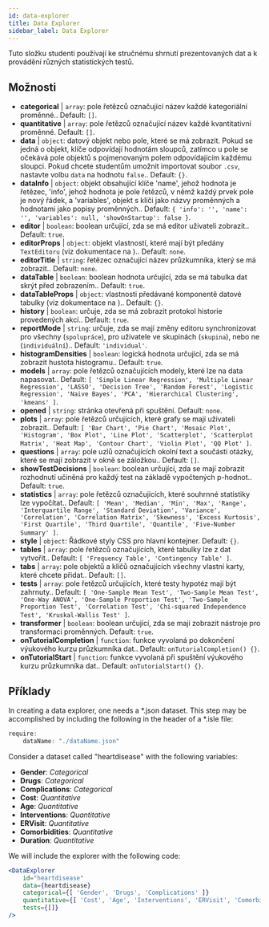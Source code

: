 ```yaml
---
id: data-explorer 
title: Data Explorer
sidebar_label: Data Explorer
---
```


Tuto složku studenti používají ke stručnému shrnutí prezentovaných dat a k provádění různých statistických testů.

## Možnosti

* __categorical__ | `array`: pole řetězců označující název každé kategoriální proměnné.. Default: `[]`.
* __quantitative__ | `array`: pole řetězců označující název každé kvantitativní proměnné. Default: `[]`.
* __data__ | `object`: datový objekt nebo pole, které se má zobrazit. Pokud se jedná o objekt, klíče odpovídají hodnotám sloupců, zatímco u pole se očekává pole objektů s pojmenovaným polem odpovídajícím každému sloupci. Pokud chcete studentům umožnit importovat soubor `.csv`, nastavte volbu `data` na hodnotu `false`.. Default: `{}`.
* __dataInfo__ | `object`: objekt obsahující klíče \'name\', jehož hodnota je řetězec, \'info\', jehož hodnota je pole řetězců, v němž každý prvek pole je nový řádek, a \'variables\', objekt s klíči jako názvy proměnných a hodnotami jako popisy proměnných.. Default: `{
  'info': '',
  'name': '',
  'variables': null,
  'showOnStartup': false
}`.
* __editor__ | `boolean`: boolean určující, zda se má editor uživateli zobrazit.. Default: `true`.
* __editorProps__ | `object`: objekt vlastností, které mají být předány `TextEditoru` (viz dokumentace na <TextEditor />).. Default: `none`.
* __editorTitle__ | `string`: řetězec označující název průzkumníka, který se má zobrazit.. Default: `none`.
* __dataTable__ | `boolean`: boolean hodnota určující, zda se má tabulka dat skrýt před zobrazením.. Default: `true`.
* __dataTableProps__ | `object`: vlastnosti předávané komponentě datové tabulky (viz dokumentace na <DataTable />).. Default: `{}`.
* __history__ | `boolean`: určuje, zda se má zobrazit protokol historie provedených akcí.. Default: `true`.
* __reportMode__ | `string`: určuje, zda se mají změny editoru synchronizovat pro všechny (`spolupráce`), pro uživatele ve skupinách (`skupina`), nebo ne (`individuální`).. Default: `'individual'`.
* __histogramDensities__ | `boolean`: logická hodnota určující, zda se má zobrazit hustota histogramu.. Default: `true`.
* __models__ | `array`: pole řetězců označujících modely, které lze na data napasovat.. Default: `[
  'Simple Linear Regression',
  'Multiple Linear Regression',
  'LASSO',
  'Decision Tree',
  'Random Forest',
  'Logistic Regression',
  'Naive Bayes',
  'PCA',
  'Hierarchical Clustering',
  'kmeans'
]`.
* __opened__ | `string`: stránka otevřená při spuštění. Default: `none`.
* __plots__ | `array`: pole řetězců určujících, které grafy se mají uživateli zobrazit.. Default: `[
  'Bar Chart',
  'Pie Chart',
  'Mosaic Plot',
  'Histogram',
  'Box Plot',
  'Line Plot',
  'Scatterplot',
  'Scatterplot Matrix',
  'Heat Map',
  'Contour Chart',
  'Violin Plot',
  'QQ Plot'
]`.
* __questions__ | `array`: pole uzlů označujících okolní text a součásti otázky, které se mají zobrazit v okně se záložkou.. Default: `[]`.
* __showTestDecisions__ | `boolean`: boolean určující, zda se mají zobrazit rozhodnutí učiněná pro každý test na základě vypočtených p-hodnot.. Default: `true`.
* __statistics__ | `array`: pole řetězců označujících, které souhrnné statistiky lze vypočítat.. Default: `[
  'Mean',
  'Median',
  'Min',
  'Max',
  'Range',
  'Interquartile Range',
  'Standard Deviation',
  'Variance',
  'Correlation',
  'Correlation Matrix',
  'Skewness',
  'Excess Kurtosis',
  'First Quartile',
  'Third Quartile',
  'Quantile',
  'Five-Number Summary'
]`.
* __style__ | `object`: Řádkové styly CSS pro hlavní kontejner. Default: `{}`.
* __tables__ | `array`: pole řetězců označujících, které tabulky lze z dat vytvořit.. Default: `[
  'Frequency Table',
  'Contingency Table'
]`.
* __tabs__ | `array`: pole objektů a klíčů označujících všechny vlastní karty, které chcete přidat.. Default: `[]`.
* __tests__ | `array`: pole řetězců určujících, které testy hypotéz mají být zahrnuty.. Default: `[
  'One-Sample Mean Test',
  'Two-Sample Mean Test',
  'One-Way ANOVA',
  'One-Sample Proportion Test',
  'Two-Sample Proportion Test',
  'Correlation Test',
  'Chi-squared Independence Test',
  'Kruskal-Wallis Test'
]`.
* __transformer__ | `boolean`: boolean určující, zda se mají zobrazit nástroje pro transformaci proměnných. Default: `true`.
* __onTutorialCompletion__ | `function`: funkce vyvolaná po dokončení výukového kurzu průzkumníka dat.. Default: `onTutorialCompletion() {}`.
* __onTutorialStart__ | `function`: funkce vyvolaná při spuštění výukového kurzu průzkumníka dat.. Default: `onTutorialStart() {}`.


## Příklady

In creating a data explorer, one needs a *.json dataset. This step may be accomplished by including the following in the header of a *.isle file:

```js
require:
    dataName: "./dataName.json"
```

Consider a dataset called "heartdisease" with the following variables:
* __Gender__: _Categorical_
* __Drugs__: _Categorical_
* __Complications__: _Categorical_
* __Cost__: _Quantitative_
* __Age__: _Quantitative_
* __Interventions__: _Quantitative_
* __ERVisit__: _Quantitative_
* __Comorbidities__: _Quantitative_
* __Duration__: _Quantitative_

We will include the explorer with the following code:

```jsx live
<DataExplorer 
    id="heartdisease"
    data={heartdisease} 
    categorical={[ 'Gender', 'Drugs', 'Complications' ]}
    quantitative={[ 'Cost', 'Age', 'Interventions', 'ERVisit', 'Comorbidities', 'Duration' ]}
    tests={[]}
/>
```



